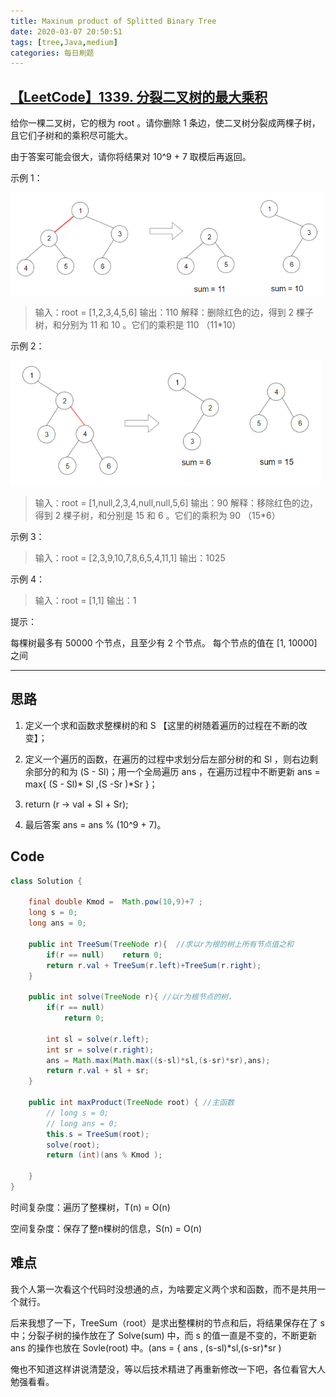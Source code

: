 ```yaml
---
title: Maxinum product of Splitted Binary Tree
date: 2020-03-07 20:50:51
tags: [tree,Java,medium]
categories: 每日刷题
---
```


## [【LeetCode】1339. 分裂二叉树的最大乘积](https://leetcode-cn.com/problems/maximum-product-of-splitted-binary-tree/)

给你一棵二叉树，它的根为 root 。请你删除 1 条边，使二叉树分裂成两棵子树，且它们子树和的乘积尽可能大。

由于答案可能会很大，请你将结果对 10^9 + 7 取模后再返回。

<!-- more -->

示例 1：

![image1](/images/tr1.png)

> 输入：root = [1,2,3,4,5,6]
> 输出：110
> 解释：删除红色的边，得到 2 棵子树，和分别为 11 和 10 。它们的乘积是 110 （11*10）

示例 2：

![image1](/images/tr2.png)

> 输入：root = [1,null,2,3,4,null,null,5,6]
> 输出：90
> 解释：移除红色的边，得到 2 棵子树，和分别是 15 和 6 。它们的乘积为 90 （15*6）

示例 3：

> 输入：root = [2,3,9,10,7,8,6,5,4,11,1]
> 输出：1025



示例 4：

> 输入：root = [1,1]
> 输出：1



提示：

每棵树最多有 50000 个节点，且至少有 2 个节点。
每个节点的值在 [1, 10000] 之间



---

## 思路

1. 定义一个求和函数求整棵树的和 S 【这里的树随着遍历的过程在不断的改变】；
2. 定义一个遍历的函数，在遍历的过程中求划分后左部分树的和 Sl ，则右边剩余部分的和为 (S - Sl)；用一个全局遍历 ans ，在遍历过程中不断更新 ans = max{ (S - Sl)* Sl ,(S -Sr )*Sr }；
3. return (r -> val + Sl + Sr);

4. 最后答案 ans = ans % (10^9 + 7)。



## Code

```java
class Solution {

    final double Kmod =  Math.pow(10,9)+7 ;
    long s = 0;
    long ans = 0;
    
    public int TreeSum(TreeNode r){  //求以r为根的树上所有节点值之和
        if(r == null)    return 0;
        return r.val + TreeSum(r.left)+TreeSum(r.right);
    }

    public int solve(TreeNode r){ //以r为根节点的树，
        if(r == null)
            return 0;

        int sl = solve(r.left);
        int sr = solve(r.right);
        ans = Math.max(Math.max((s-sl)*sl,(s-sr)*sr),ans);
        return r.val + sl + sr;
    }

    public int maxProduct(TreeNode root) { //主函数
        // long s = 0;
        // long ans = 0;
        this.s = TreeSum(root);
        solve(root);
        return (int)(ans % Kmod );

    }
}
```

时间复杂度：遍历了整棵树，T(n) = O(n)

空间复杂度：保存了整n棵树的信息，S(n) = O(n)



## 难点

我个人第一次看这个代码时没想通的点，为啥要定义两个求和函数，而不是共用一个就行。

后来我想了一下，TreeSum（root）是求出整棵树的节点和后，将结果保存在了 s 中；分裂子树的操作放在了 Solve(sum) 中，而 s 的值一直是不变的，不断更新 ans 的操作也放在 Sovle(root) 中。(ans = { ans , (s-sl)\*sl,(s-sr)*sr )

俺也不知道这样讲说清楚没，等以后技术精进了再重新修改一下吧，各位看官大人勉强看看。

